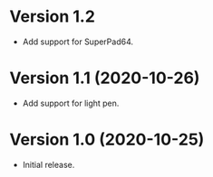 # Version 1.2

- Add support for SuperPad64.

# Version 1.1 (2020-10-26)

- Add support for light pen.


# Version 1.0 (2020-10-25)

- Initial release.
